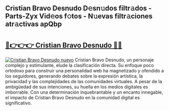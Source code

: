 ## Cristian Bravo Desnudo D𝚎sn𝚞dos filtr𝚊dos - Parts-Zyx Vid𝚎os f𝚘tos - N𝚞evas filtr𝚊ciones atr𝚊ctivas apQbp

# <h2><a href="http://mb64pu.tromn.icu/?c=Cristian+Bravo+Desnudo">🔗👉👉👉 Cristian Bravo Desnudo 🔗🔗</a></h2>

[![Cristian Bravo Desnudo nuevo](https://i.imgur.com/pEAQMta.gif)](http://mb64pu.tromn.icu/?c=Cristian+Bravo+Desnudo)
Cristian Bravo Desnudo, un personaje complejo y estimulante, elude la clasificación directa. Su enfoque poco ortodoxo para construir una personalidad web ha magnetizado y ofendido a los seguidores, generando debates sobre la expresión artística, la privacidad y las complejidades de las comunidades virtuales. A pesar de la ambigüedad de sus intenciones, su huella en los medios digitales es imborrable. Con una determinación inquebrantable y un encanto innegable, el impacto de Cristian Bravo Desnudo en la comunidad digital es significativo.
